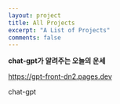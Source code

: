 ```yaml
---
layout: project
title: All Projects
excerpt: "A List of Projects"
comments: false
---
```


**chat-gpt가 알려주는 오늘의 운세**

https://gpt-front-dn2.pages.dev

chat-gpt
